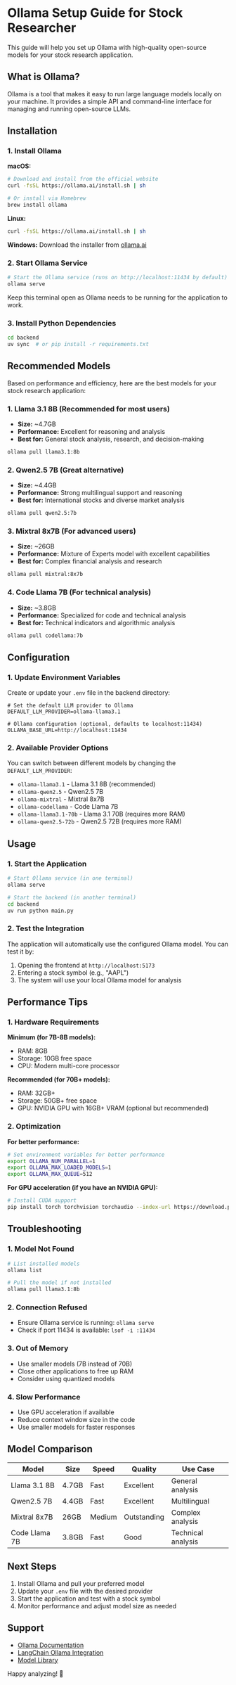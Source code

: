 # Ollama Setup Guide for Stock Researcher

This guide will help you set up Ollama with high-quality open-source models for your stock research application.

## What is Ollama?

Ollama is a tool that makes it easy to run large language models locally on your machine. It provides a simple API and command-line interface for managing and running open-source LLMs.

## Installation

### 1. Install Ollama

**macOS:**
```bash
# Download and install from the official website
curl -fsSL https://ollama.ai/install.sh | sh

# Or install via Homebrew
brew install ollama
```

**Linux:**
```bash
curl -fsSL https://ollama.ai/install.sh | sh
```

**Windows:**
Download the installer from [ollama.ai](https://ollama.ai/download)

### 2. Start Ollama Service

```bash
# Start the Ollama service (runs on http://localhost:11434 by default)
ollama serve
```

Keep this terminal open as Ollama needs to be running for the application to work.

### 3. Install Python Dependencies

```bash
cd backend
uv sync  # or pip install -r requirements.txt
```

## Recommended Models

Based on performance and efficiency, here are the best models for your stock research application:

### 1. **Llama 3.1 8B** (Recommended for most users)
- **Size:** ~4.7GB
- **Performance:** Excellent for reasoning and analysis
- **Best for:** General stock analysis, research, and decision-making

```bash
ollama pull llama3.1:8b
```

### 2. **Qwen2.5 7B** (Great alternative)
- **Size:** ~4.4GB
- **Performance:** Strong multilingual support and reasoning
- **Best for:** International stocks and diverse market analysis

```bash
ollama pull qwen2.5:7b
```

### 3. **Mixtral 8x7B** (For advanced users)
- **Size:** ~26GB
- **Performance:** Mixture of Experts model with excellent capabilities
- **Best for:** Complex financial analysis and research

```bash
ollama pull mixtral:8x7b
```

### 4. **Code Llama 7B** (For technical analysis)
- **Size:** ~3.8GB
- **Performance:** Specialized for code and technical analysis
- **Best for:** Technical indicators and algorithmic analysis

```bash
ollama pull codellama:7b
```

## Configuration

### 1. Update Environment Variables

Create or update your `.env` file in the backend directory:

```env
# Set the default LLM provider to Ollama
DEFAULT_LLM_PROVIDER=ollama-llama3.1

# Ollama configuration (optional, defaults to localhost:11434)
OLLAMA_BASE_URL=http://localhost:11434
```

### 2. Available Provider Options

You can switch between different models by changing the `DEFAULT_LLM_PROVIDER`:

- `ollama-llama3.1` - Llama 3.1 8B (recommended)
- `ollama-qwen2.5` - Qwen2.5 7B
- `ollama-mixtral` - Mixtral 8x7B
- `ollama-codellama` - Code Llama 7B
- `ollama-llama3.1-70b` - Llama 3.1 70B (requires more RAM)
- `ollama-qwen2.5-72b` - Qwen2.5 72B (requires more RAM)

## Usage

### 1. Start the Application

```bash
# Start Ollama service (in one terminal)
ollama serve

# Start the backend (in another terminal)
cd backend
uv run python main.py
```

### 2. Test the Integration

The application will automatically use the configured Ollama model. You can test it by:

1. Opening the frontend at `http://localhost:5173`
2. Entering a stock symbol (e.g., "AAPL")
3. The system will use your local Ollama model for analysis

## Performance Tips

### 1. Hardware Requirements

**Minimum (for 7B-8B models):**
- RAM: 8GB
- Storage: 10GB free space
- CPU: Modern multi-core processor

**Recommended (for 70B+ models):**
- RAM: 32GB+
- Storage: 50GB+ free space
- GPU: NVIDIA GPU with 16GB+ VRAM (optional but recommended)

### 2. Optimization

**For better performance:**
```bash
# Set environment variables for better performance
export OLLAMA_NUM_PARALLEL=1
export OLLAMA_MAX_LOADED_MODELS=1
export OLLAMA_MAX_QUEUE=512
```

**For GPU acceleration (if you have an NVIDIA GPU):**
```bash
# Install CUDA support
pip install torch torchvision torchaudio --index-url https://download.pytorch.org/whl/cu118
```

## Troubleshooting

### 1. Model Not Found
```bash
# List installed models
ollama list

# Pull the model if not installed
ollama pull llama3.1:8b
```

### 2. Connection Refused
- Ensure Ollama service is running: `ollama serve`
- Check if port 11434 is available: `lsof -i :11434`

### 3. Out of Memory
- Use smaller models (7B instead of 70B)
- Close other applications to free up RAM
- Consider using quantized models

### 4. Slow Performance
- Use GPU acceleration if available
- Reduce context window size in the code
- Use smaller models for faster responses

## Model Comparison

| Model | Size | Speed | Quality | Use Case |
|-------|------|-------|---------|----------|
| Llama 3.1 8B | 4.7GB | Fast | Excellent | General analysis |
| Qwen2.5 7B | 4.4GB | Fast | Excellent | Multilingual |
| Mixtral 8x7B | 26GB | Medium | Outstanding | Complex analysis |
| Code Llama 7B | 3.8GB | Fast | Good | Technical analysis |

## Next Steps

1. Install Ollama and pull your preferred model
2. Update your `.env` file with the desired provider
3. Start the application and test with a stock symbol
4. Monitor performance and adjust model size as needed

## Support

- [Ollama Documentation](https://ollama.ai/docs)
- [LangChain Ollama Integration](https://python.langchain.com/docs/integrations/llms/ollama)
- [Model Library](https://ollama.ai/library)

Happy analyzing! 🚀
